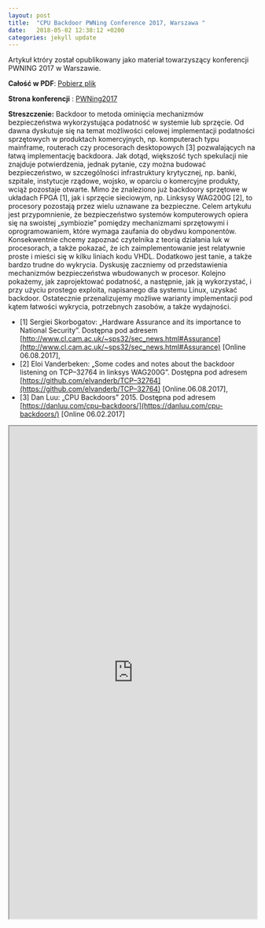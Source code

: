 ```yaml
---
layout: post
title:  "CPU Backdoor PWNing Conference 2017, Warszawa "
date:   2018-05-02 12:38:12 +0200
categories: jekyll update
---
```

Artykuł ktróry został opublikowany jako materiał towarzyszący konferencji PWNING 2017 w Warszawie.

**Całość w PDF**: [Pobierz plik](/download/Segregator1.pdf) 

**Strona konferencji** : [PWNing2017](https://www.instytutpwn.pl/konferencja/pwning2017/)

**Streszczenie:**
Backdoor to metoda ominięcia mechanizmów bezpieczeństwa wykorzystująca podatność w systemie lub sprzęcie.
Od dawna dyskutuje się na temat możliwości celowej implementacji podatności sprzętowych w produktach komercyjnych, 
np. komputerach typu mainframe, routerach czy procesorach desktopowych [3] pozwalających na łatwą implementację backdoora. 
Jak dotąd, większość tych spekulacji nie 
znajduje potwierdzenia, jednak pytanie, czy można budować 
bezpieczeństwo, w szczególności infrastruktury krytycznej,
np. banki, szpitale, instytucje rządowe, wojsko, w oparciu 
o komercyjne produkty, wciąż pozostaje otwarte. Mimo że znaleziono już backdoory sprzętowe w układach FPGA
[1], jak i sprzęcie sieciowym, np. Linksysy WAG200G [2], to procesory pozostają przez wielu uznawane za bezpieczne.
Celem artykułu jest przypomnienie, że bezpieczeństwo systemów komputerowych opiera się na swoistej „symbiozie”
pomiędzy mechanizmami sprzętowymi i oprogramowaniem,
które wymaga zaufania do obydwu komponentów. Konsekwentnie chcemy zapoznać czytelnika z teorią działania luk
w procesorach, a także pokazać, że ich zaimplementowanie jest relatywnie proste i mieści się w kilku liniach kodu VHDL.
Dodatkowo jest tanie, a także bardzo trudne do wykrycia.
Dyskusję zaczniemy od przedstawienia mechanizmów bezpieczeństwa wbudowanych w procesor. Kolejno pokażemy,
jak zaprojektować podatność, a następnie, jak ją wykorzystać, i przy użyciu prostego exploita, napisanego dla systemu Linux, uzyskać backdoor. 
Ostatecznie przenalizujemy możliwe warianty implementacji pod kątem łatwości wykrycia, potrzebnych zasobów, a także wydajności.

* [1] Sergiei Skorbogatov: „Hardware Assurance and its importance to National Security”. Dostępna pod adresem [http://www.cl.cam.ac.uk/~sps32/sec_news.html#Assurance](http://www.cl.cam.ac.uk/~sps32/sec_news.html#Assurance) [Online 06.08.2017],  
* [2] Eloi Vanderbeken: „Some codes and notes about the backdoor listening on TCP–32764 in linksys WAG200G”. Dostępna pod adresem [https://github.com/elvanderb/TCP–32764](https://github.com/elvanderb/TCP–32764) [Online.06.08.2017],  
* [3] Dan Luu: „CPU Backdoors” 2015. Dostępna pod adresem [https://danluu.com/cpu–backdoors/](https://danluu.com/cpu-backdoors/) [Online 06.02.2017]  

<iframe src="https://drive.google.com/file/d/1NO5WJHJpNHnHR0TwdDY-G9h11YgClxFS/preview" width="100%" height="1000"></iframe>
